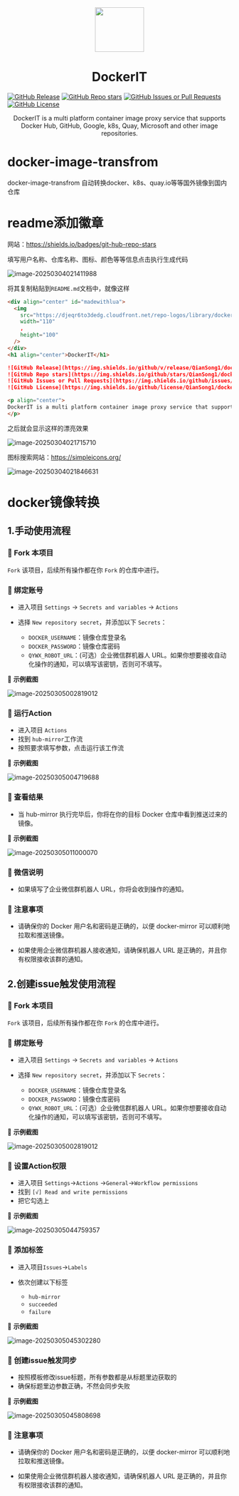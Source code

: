 <div align="center" id="madewithlua">
  <img
    src="https://djeqr6to3dedg.cloudfront.net/repo-logos/library/docker/live/logo-1739383862625.png"
    width="110"
    ,
    height="100"
  />
</div>

<h1 align="center">DockerIT</h1>

[![GitHub Release](https://img.shields.io/github/v/release/QianSong1/docker-image-transfrom?style=flat-square&logo=starship&logoColor=D9E0EE&labelColor=302D41&color=c0109f)](https://github.com/QianSong1/docker-image-transfrom/releases)
[![GitHub Repo stars](https://img.shields.io/github/stars/QianSong1/docker-image-transfrom?style=flat-square&logo=apachespark&logoColor=D9E0EE&labelColor=302D41&color=8bd5ca)](https://github.com/QianSong1/docker-image-transfrom/stargazers)
[![GitHub Issues or Pull Requests](https://img.shields.io/github/issues/QianSong1/docker-image-transfrom?style=flat-square&logo=issuu&logoColor=D9E0EE&labelColor=302D41&color=dcdf03)](https://github.com/QianSong1/docker-image-transfrom/issues)
[![GitHub License](https://img.shields.io/github/license/QianSong1/docker-image-transfrom?style=flat-square&logo=gitbook&logoColor=D9E0EE&label=license&labelColor=302D41&color=df03c6)](https://github.com/QianSong1/docker-image-transfrom/blob/main/LICENSE)

<p align="center">
DockerIT is a multi platform container image proxy service that supports Docker Hub, GitHub, Google, k8s, Quay, Microsoft and other image repositories.
</p>

# docker-image-transfrom

docker-image-transfrom 自动转换docker、k8s、quay.io等等国外镜像到国内仓库



# readme添加徽章

网站：https://shields.io/badges/git-hub-repo-stars

填写用户名称、仓库名称、图标、颜色等等信息点击执行生成代码

![image-20250304021411988](img/image-20250304021411988.png) 

将其复制粘贴到`README.md`文档中，就像这样

```markdown
<div align="center" id="madewithlua">
  <img
    src="https://djeqr6to3dedg.cloudfront.net/repo-logos/library/docker/live/logo-1739383862625.png"
    width="110"
    ,
    height="100"
  />
</div>
<h1 align="center">DockerIT</h1>

![GitHub Release](https://img.shields.io/github/v/release/QianSong1/docker-image-transfrom?style=flat-square&logo=starship&logoColor=D9E0EE&labelColor=302D41&color=c0109f&link=https%3A%2F%2Fgithub.com%2FQianSong1%2Fdocker-image-transfrom%2Frelease%2Flatest)
![GitHub Repo stars](https://img.shields.io/github/stars/QianSong1/docker-image-transfrom?style=flat-square&logo=apachespark&logoColor=D9E0EE&labelColor=302D41&color=8bd5ca&link=https%3A%2F%2Fgithub.com%2FQianSong1%2Fdocker-image-transfrom%2Fstargazers)
![GitHub Issues or Pull Requests](https://img.shields.io/github/issues/QianSong1/docker-image-transfrom?style=flat-square&logo=issuu&logoColor=D9E0EE&labelColor=302D41&color=dcdf03&link=https%3A%2F%2Fgithub.com%2FQianSong1%2Fdocker-image-transfrom%2Fissues)
![GitHub License](https://img.shields.io/github/license/QianSong1/docker-image-transfrom?style=flat-square&label=license&labelColor=302D41&color=df03c6&link=https%3A%2F%2Fgithub.com%2FQianSong1%2Fdocker-image-transfrom%2Fblob%2Fmain%2FLICENSE)

<p align="center">
DockerIT is a multi platform container image proxy service that supports Docker Hub, GitHub, Google, k8s, Quay, Microsoft and other image repositories.
</p>
```

之后就会显示这样的漂亮效果

![image-20250304021715710](img/image-20250304021715710.png) 

图标搜索网站：https://simpleicons.org/

![image-20250304021846631](img/image-20250304021846631.png) 



# docker镜像转换

## 1.手动使用流程

### 💠 Fork 本项目

`Fork` 该项目，后续所有操作都在你 `Fork` 的仓库中进行。



### 💠 绑定账号

- 进入项目 `Settings` → `Secrets and variables` → `Actions`
- 选择 `New repository secret`，并添加以下 `Secrets`：

  - `DOCKER_USERNAME`：镜像仓库登录名
  - `DOCKER_PASSWORD`：镜像仓库密码
  - `QYWX_ROBOT_URL`：(可选）企业微信群机器人 URL。如果你想要接收自动化操作的通知，可以填写该密钥，否则可不填写。

🔹 **示例截图**  

![image-20250305002819012](img/image-20250305002819012.png)  



### 💠 运行Action

- 进入项目 `Actions` 
- 找到 `hub-mirror`工作流
- 按照要求填写参数，点击运行该工作流

🔹 **示例截图**  

 ![image-20250305004719688](img/image-20250305004719688.png) 



### 💠 查看结果

- 当 hub-mirror 执行完毕后，你将在你的目标 Docker 仓库中看到推送过来的镜像。

🔹 **示例截图**  

![image-20250305011000070](img/image-20250305011000070.png) 



### 💠 微信说明

- 如果填写了企业微信群机器人 URL，你将会收到操作的通知。



### 💠 注意事项

- 请确保你的 Docker 用户名和密码是正确的，以便 docker-mirror 可以顺利地拉取和推送镜像。

- 如果使用企业微信群机器人接收通知，请确保机器人 URL 是正确的，并且你有权限接收该群的通知。



## 2.创建issue触发使用流程

### 💠 Fork 本项目

`Fork` 该项目，后续所有操作都在你 `Fork` 的仓库中进行。



### 💠 绑定账号

- 进入项目 `Settings` → `Secrets and variables` → `Actions`
- 选择 `New repository secret`，并添加以下 `Secrets`：

  - `DOCKER_USERNAME`：镜像仓库登录名
  - `DOCKER_PASSWORD`：镜像仓库密码
  - `QYWX_ROBOT_URL`：(可选）企业微信群机器人 URL。如果你想要接收自动化操作的通知，可以填写该密钥，否则可不填写。

🔹 **示例截图**  

![image-20250305002819012](img/image-20250305002819012.png)  



### 💠 设置Action权限

- 进入项目 `Settings`→`Actions` →`General`→`Workflow permissions`
- 找到 `[√] Read and write permissions`
- 把它勾选上

🔹 **示例截图**  

![image-20250305044759357](img/image-20250305044759357.png)  



### 💠 添加标签

- 进入项目`Issues`→`Labels`

- 依次创建以下标签
  - `hub-mirror`
  - `succeeded`
  - `failure`

🔹 **示例截图**  

![image-20250305045302280](img/image-20250305045302280.png)  



### 💠 创建issue触发同步

- 按照模板修改issue标题，所有参数都是从标题里边获取的
- 确保标题里边参数正确，不然会同步失败

🔹 **示例截图**  

![image-20250305045808698](img/image-20250305045808698.png) 



### 💠 注意事项

- 请确保你的 Docker 用户名和密码是正确的，以便 docker-mirror 可以顺利地拉取和推送镜像。

- 如果使用企业微信群机器人接收通知，请确保机器人 URL 是正确的，并且你有权限接收该群的通知。


